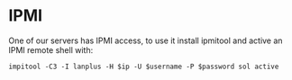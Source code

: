 # IPMI

One of our servers has IPMI access, to use it install ipmitool and active an
IPMI remote shell with:

```
impitool -C3 -I lanplus -H $ip -U $username -P $password sol active
```
